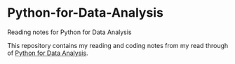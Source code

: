 # Python-for-Data-Analysis
Reading notes for Python for Data Analysis

This repository contains my reading and coding notes from my read through of [Python for Data Analysis](https://www.oreilly.com/library/view/python-for-data/9781449323592/).
